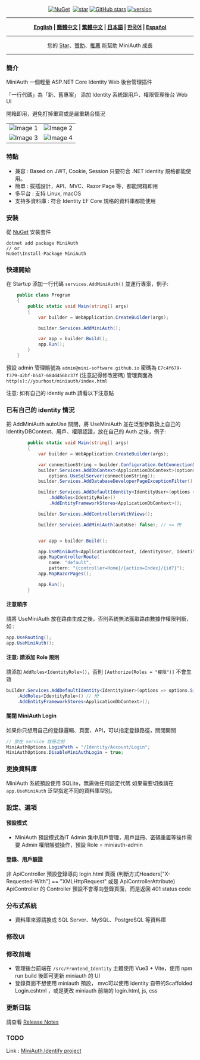 <div align="center">
<p><a href="https://www.nuget.org/packages/MiniAuth"><img src="https://img.shields.io/nuget/v/MiniAuth.svg" alt="NuGet"></a>  <a href="https://www.nuget.org/packages/MiniAuth"><img src="https://img.shields.io/nuget/dt/MiniAuth.svg" alt=""></a>  
<a href="https://gitee.com/shps951023/MiniAuth"><img src="https://gitee.com/shps951023/MiniAuth/badge/star.svg" alt="star"></a> <a href="https://github.com/Mini-Software/MiniAuth" rel="nofollow"><img src="https://img.shields.io/github/stars/Mini-Software/MiniAuth?logo=github" alt="GitHub stars"></a> <a href="https://www.nuget.org/packages/MiniAuth"><img src="https://img.shields.io/badge/.NET-%3E%3D%206.0-red.svg" alt="version"></a>
</p>
</div>


---

<div align="center">
<p><strong>
    <a href="README.md">English</a> | <a href="README.zh-CN.md">簡體中文</a> | <a href="README.zh-Hant.md">繁體中文</a> | <a href="README.ja.md">日本語</a> | <a href="README.ko.md">한국어</a> | <a href="README.es.md">Español</a>  
</strong></p>
</div>


---

<div align="center">
<p> 您的 <a href="https://github.com/mini-software/miniauth">Star</a>、<a href="https://miniexcel.github.io">贊助</a>、<a href="https://www.linkedin.com/in/itweihan/">推薦</a> 能幫助 MiniAuth 成長 </p>
</div>


---

### 簡介

MiniAuth 一個輕量 ASP.NET Core Identity Web 後台管理插件

「一行代碼」為「新、舊專案」 添加 Identity 系統跟用戶、權限管理後台 Web UI

開箱即用，避免打掉重寫或是嚴重耦合情況

<table>
    <tr>
        <td><img src="https://github.com/mini-software/MiniAuth/assets/12729184/bd744b76-6a7d-4cc4-95fa-2400c81ada00" alt="Image 1"></td>
        <td><img src="https://github.com/mini-software/MiniAuth/assets/12729184/f5377c42-98e9-4a12-b4df-3852bef01a3a" alt="Image 2"></td>
    </tr>
    <tr>
        <td><img src="https://github.com/mini-software/MiniAuth/assets/12729184/af7b445a-2ebb-4ed6-9d0c-376c06a00fb5" alt="Image 3"></td>
        <td><img src="https://github.com/mini-software/MiniAuth/assets/12729184/26007b39-7ec5-4f72-b714-4e5a8a4e124a" alt="Image 4"></td>
    </tr>
</table>




### 特點

- 兼容 :  Based on JWT, Cookie, Session 只要符合 .NET identity 規格都能使用。
- 簡單 : 拔插設計，API、MVC、Razor Page 等，都能開箱即用
- 多平台 : 支持 Linux, macOS 
- 支持多資料庫 : 符合 Identity  EF Core 規格的資料庫都能使用

### 安裝

從 [NuGet](https://www.nuget.org/packages/MiniAuth) 安裝套件

```
dotnet add package MiniAuth
// or
NuGet\Install-Package MiniAuth
```


### 快速開始

在 Startup 添加一行代碼 `services.AddMiniAuth()` 並運行專案，例子: 

```csharp
    public class Program
    {
        public static void Main(string[] args)
        {
            var builder = WebApplication.CreateBuilder(args);

            builder.Services.AddMiniAuth();

            var app = builder.Build();
            app.Run();
        }
    }
```

預設 admin 管理賬號為 `admin@mini-software.github.io` 密碼為 `E7c4f679-f379-42bf-b547-684d456bc37f` (注意記得修改密碼)
管理頁面為 `http(s)://yourhost/miniauth/index.html`

注意: 如有自己的 identiy auth 請看以下注意點

### 已有自己的 identity 情況

把 AddMiniAuth autoUse 關閉，將 UseMiniAuth 並在泛型參數換上自己的 IdentityDBContext、用戶、權限認證，放在自己的 Auth 之後，例子: 
```csharp
        public static void Main(string[] args)
        {
            var builder = WebApplication.CreateBuilder(args);

            var connectionString = builder.Configuration.GetConnectionString("DefaultConnection") ?? throw new InvalidOperationException("Connection string 'DefaultConnection' not found.");
            builder.Services.AddDbContext<ApplicationDbContext>(options =>
                options.UseSqlServer(connectionString));
            builder.Services.AddDatabaseDeveloperPageExceptionFilter();

            builder.Services.AddDefaultIdentity<IdentityUser>(options => options.SignIn.RequireConfirmedAccount = true)
                .AddRoles<IdentityRole>()
                .AddEntityFrameworkStores<ApplicationDbContext>();

            builder.Services.AddControllersWithViews();

            builder.Services.AddMiniAuth(autoUse: false); // <= ❗❗❗


            var app = builder.Build();

            app.UseMiniAuth<ApplicationDbContext, IdentityUser, IdentityRole>();  // <= ❗❗❗ 
            app.MapControllerRoute(
                name: "default",
                pattern: "{controller=Home}/{action=Index}/{id?}");
            app.MapRazorPages();

            app.Run();
        }
```

#### 注意順序
請將 UseMiniAuth 放在路由生成之後，否則系統無法獲取路由數據作權限判斷，如 :

```c#
app.UseRouting();
app.UseMiniAuth();
```

#### 注意: 請添加 Role 規則

請添加 `AddRoles<IdentityRole>()`，否則 `[Authorize(Roles = "權限")]` 不會生效
```C#
builder.Services.AddDefaultIdentity<IdentityUser>(options => options.SignIn.RequireConfirmedAccount = true)
    .AddRoles<IdentityRole>() // ❗❗❗ 
    .AddEntityFrameworkStores<ApplicationDbContext>();
```

#### 關閉 MiniAuth Login
如果你只想用自己的登錄邏輯、頁面、API，可以指定登錄路徑，關閉開關
```C#
// 放在 service 註冊之前
MiniAuthOptions.LoginPath = "/Identity/Account/Login";
MiniAuthOptions.DisableMiniAuthLogin = true;
```



### 更換資料庫

MiniAuth 系統預設使用 SQLite，無需做任何設定代碼
如果需要切換請在 `app.UseMiniAuth` 泛型指定不同的資料庫型別。


### 設定、選項

#### 預設模式

- MiniAuth 預設模式為IT Admin 集中用戶管理，用戶註冊、密碼重置等操作需要 Admin 權限賬號操作，預設 Role = miniauth-admin

#### 登錄、用戶驗證

非 ApiController 預設登錄導向 login.html 頁面 (判斷方式Headers["X-Requested-With"] == "XMLHttpRequest" 或是 ApiControllerAttribute)
ApiController 的 Controller 預設不會導向登錄頁面，而是返回 401 status code


### 分布式系統

- 資料庫來源請換成 SQL Server、MySQL、PostgreSQL 等資料庫

### 修改UI

### 修改前端

- 管理後台前端在 `/src/Frontend_Identity` 主體使用 Vue3 + Vite，使用 npm run build 後即可更新 miniauth 的 UI
- 登錄頁面不想使用 miniauth 預設， mvc可以使用 identity 自帶的Scaffolded Login.cshtml ，或是更改 miniauth 前端的 login.html, js, css

### 更新日誌

請查看 [Release Notes](releases)

### TODO
Link : [MiniAuth.Identify project
](https://github.com/orgs/mini-software/projects/7/views/1)